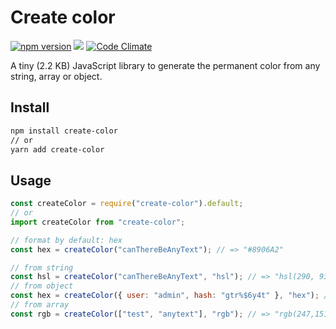 # Create color

[![npm version](https://badge.fury.io/js/create-color.svg)](https://badge.fury.io/js/create-color) ![](https://img.shields.io/npm/dm/create-color.svg)
[![Code Climate](https://codeclimate.com/github/yakotika/create-color.svg)](https://codeclimate.com/github/yakotika/create-color)

A tiny (2.2 KB) JavaScript library to generate the permanent color from any string, array or object.

## Install

```bash
npm install create-color
// or
yarn add create-color
```

## Usage

```js
const createColor = require("create-color").default;
// or
import createColor from "create-color";
```

```js
// format by default: hex
const hex = createColor("canThereBeAnyText"); // => "#8906A2"
```

```js
// from string
const hsl = createColor("canThereBeAnyText", "hsl"); // => "hsl(290, 93%, 33%)"
// from object
const hex = createColor({ user: "admin", hash: "gtr%$6y4t" }, "hex"); // => "#29F947"
// from array
const rgb = createColor(["test", "anytext"], "rgb"); // => "rgb(247,151,245)"
```
